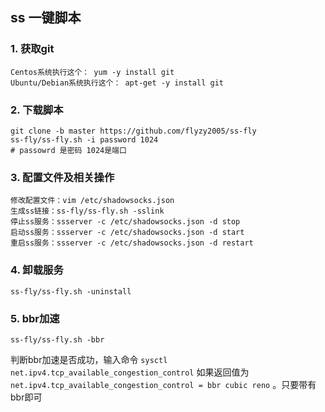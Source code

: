 ## ss 一键脚本
### 1. 获取git
```shell
Centos系统执行这个： yum -y install git
Ubuntu/Debian系统执行这个： apt-get -y install git
```
### 2. 下载脚本
```shell
git clone -b master https://github.com/flyzy2005/ss-fly
ss-fly/ss-fly.sh -i password 1024 
# passowrd 是密码 1024是端口  
```

### 3. 配置文件及相关操作
```shell
修改配置文件：vim /etc/shadowsocks.json
生成ss链接：ss-fly/ss-fly.sh -sslink
停止ss服务：ssserver -c /etc/shadowsocks.json -d stop
启动ss服务：ssserver -c /etc/shadowsocks.json -d start
重启ss服务：ssserver -c /etc/shadowsocks.json -d restart
```
### 4. 卸载服务
```shell
ss-fly/ss-fly.sh -uninstall
```
### 5. bbr加速
```shell
ss-fly/ss-fly.sh -bbr
```
判断bbr加速是否成功，输入命令 `sysctl net.ipv4.tcp_available_congestion_control`
如果返回值为 `net.ipv4.tcp_available_congestion_control = bbr cubic reno` 。只要带有bbr即可

